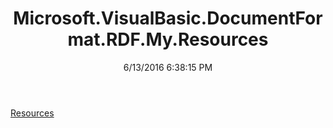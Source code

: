 ﻿---
title: Microsoft.VisualBasic.DocumentFormat.RDF.My.Resources
date: 6/13/2016 6:38:15 PM
---

[Resources](T-Microsoft.VisualBasic.DocumentFormat.RDF.My.Resources.Resources.html)
